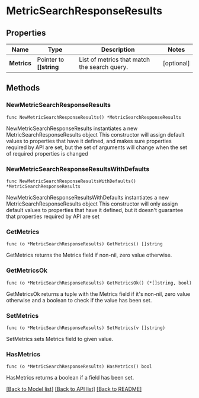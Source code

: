 # MetricSearchResponseResults

## Properties

Name | Type | Description | Notes
------------ | ------------- | ------------- | -------------
**Metrics** | Pointer to **[]string** | List of metrics that match the search query. | [optional] 

## Methods

### NewMetricSearchResponseResults

`func NewMetricSearchResponseResults() *MetricSearchResponseResults`

NewMetricSearchResponseResults instantiates a new MetricSearchResponseResults object
This constructor will assign default values to properties that have it defined,
and makes sure properties required by API are set, but the set of arguments
will change when the set of required properties is changed

### NewMetricSearchResponseResultsWithDefaults

`func NewMetricSearchResponseResultsWithDefaults() *MetricSearchResponseResults`

NewMetricSearchResponseResultsWithDefaults instantiates a new MetricSearchResponseResults object
This constructor will only assign default values to properties that have it defined,
but it doesn't guarantee that properties required by API are set

### GetMetrics

`func (o *MetricSearchResponseResults) GetMetrics() []string`

GetMetrics returns the Metrics field if non-nil, zero value otherwise.

### GetMetricsOk

`func (o *MetricSearchResponseResults) GetMetricsOk() (*[]string, bool)`

GetMetricsOk returns a tuple with the Metrics field if it's non-nil, zero value otherwise
and a boolean to check if the value has been set.

### SetMetrics

`func (o *MetricSearchResponseResults) SetMetrics(v []string)`

SetMetrics sets Metrics field to given value.

### HasMetrics

`func (o *MetricSearchResponseResults) HasMetrics() bool`

HasMetrics returns a boolean if a field has been set.


[[Back to Model list]](../README.md#documentation-for-models) [[Back to API list]](../README.md#documentation-for-api-endpoints) [[Back to README]](../README.md)


